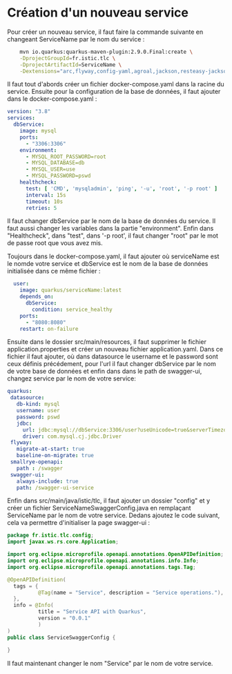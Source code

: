 # Création d'un nouveau service

Pour créer un nouveau service, il faut faire la commande suivante en changeant ServiceName par le nom du service :
```sh
    mvn io.quarkus:quarkus-maven-plugin:2.9.0.Final:create \
    -DprojectGroupId=fr.istic.tlc \
    -DprojectArtifactId=ServiceName \
    -Dextensions="arc,flyway,config-yaml,agroal,jackson,resteasy-jackson,spring-web,jdbc-mysql,hibernate-orm-rest-data-panache,hibernate-orm,smallrye-openapi"
```
Il faut tout d'abords créer un fichier docker-compose.yaml dans la racine du service.
Ensuite pour la configuration de la base de données, il faut ajouter dans le docker-compose.yaml :
```yaml
version: "3.8"
services:
  dbService:
    image: mysql
    ports:
      - "3306:3306"
    environment:
      - MYSQL_ROOT_PASSWORD=root
      - MYSQL_DATABASE=db
      - MYSQL_USER=use
      - MYSQL_PASSWORD=pswd
    healthcheck:
      test: [ 'CMD', 'mysqladmin', 'ping', '-u', 'root', '-p root' ]
      interval: 15s
      timeout: 10s
      retries: 5
```
Il faut changer dbService par le nom de la base de données du service. Il faut aussi changer les variables dans la partie "environment". Enfin dans "Healthcheck", dans "test",
dans '-p root', il faut changer "root" par le mot de passe root que vous avez mis.

Toujours dans le docker-compose.yaml, il faut ajouter où serviceName est le nomde votre service et dbService est le nom de la base de données initialisée dans ce même fichier :
```yaml
  user:
    image: quarkus/serviceName:latest
    depends_on:
      dbService:
        condition: service_healthy
    ports:
      - "8080:8080"
    restart: on-failure
 ```
 Ensuite dans le dossier src/main/resources, il faut supprimer le fichier application.properties et créer un nouveau fichier application.yaml.
 Dans ce fichier il faut ajouter, où dans datasource le username et le password sont ceux définis précédement, pour l'url il faut changer dbService par le nom de votre base de données
 et enfin dans dans le path de swagger-ui, changez service par le nom de votre service:
 ```yaml
 quarkus:
  datasource:
    db-kind: mysql
    username: user
    password: pswd
    jdbc:
      url: jdbc:mysql://dbService:3306/user?useUnicode=true&serverTimezone=Europe/Paris
      driver: com.mysql.cj.jdbc.Driver
  flyway:
    migrate-at-start: true
    baseline-on-migrate: true
  smallrye-openapi:
    path : /swagger
  swagger-ui:
    always-include: true
    path: /swagger-ui-service
  ```
  
  Enfin dans src/main/java/istic/tlc, il faut ajouter un dossier "config" et y créer un fichier ServiceNameSwaggerConfig.java en remplaçant ServiceName par le nom de votre service.
  Dedans ajoutez le code suivant, cela va permettre d'initialiser la page swagger-ui :
  ```java
package fr.istic.tlc.config;
import javax.ws.rs.core.Application;

import org.eclipse.microprofile.openapi.annotations.OpenAPIDefinition;
import org.eclipse.microprofile.openapi.annotations.info.Info;
import org.eclipse.microprofile.openapi.annotations.tags.Tag;

@OpenAPIDefinition(
    tags = {
            @Tag(name = "Service", description = "Service operations."),
    },
    info = @Info(
            title = "Service API with Quarkus",
            version = "0.0.1"
            )
)
public class ServiceSwaggerConfig {
    
}
```
Il faut maintenant changer le nom "Service" par le nom de votre service.
 
